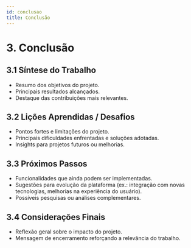 ```yaml
---
id: conclusao
title: Conclusão
---
```


# 3. Conclusão

## 3.1 Síntese do Trabalho
- Resumo dos objetivos do projeto.
- Principais resultados alcançados.
- Destaque das contribuições mais relevantes.

## 3.2 Lições Aprendidas / Desafios
- Pontos fortes e limitações do projeto.
- Principais dificuldades enfrentadas e soluções adotadas.
- Insights para projetos futuros ou melhorias.

## 3.3 Próximos Passos
- Funcionalidades que ainda podem ser implementadas.
- Sugestões para evolução da plataforma (ex.: integração com novas tecnologias, melhorias na experiência do usuário).
- Possíveis pesquisas ou análises complementares.

## 3.4 Considerações Finais
- Reflexão geral sobre o impacto do projeto.
- Mensagem de encerramento reforçando a relevância do trabalho.